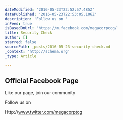 ```yaml
---
dateModified: '2016-05-23T22:52:57.485Z'
datePublished: '2016-05-23T22:53:05.106Z'
description: 'Follow us on '
inFeed: true
isBasedOnUrl: 'https://m.facebook.com/megacorpccg/'
title: Security Check
author: []
starred: false
sourcePath: _posts/2016-05-23-security-check.md
_context: 'http://schema.org'
_type: Article

---
```

<article style=""><h1>Official Facebook Page</h1><p>Like our page, join our community</p></article>

Follow us on 

Http://www.twitter.com/megacorptcg